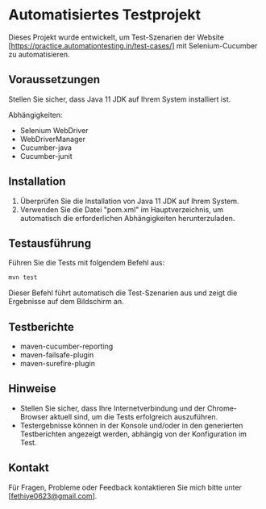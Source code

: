 # Automatisiertes Testprojekt

Dieses Projekt wurde entwickelt, um Test-Szenarien der Website [https://practice.automationtesting.in/test-cases/] mit Selenium-Cucumber zu automatisieren.

## Voraussetzungen

Stellen Sie sicher, dass Java 11 JDK auf Ihrem System installiert ist.

Abhängigkeiten:

- Selenium WebDriver
- WebDriverManager
- Cucumber-java
- Cucumber-junit


## Installation

1. Überprüfen Sie die Installation von Java 11 JDK auf Ihrem System.
2. Verwenden Sie die Datei "pom.xml" im Hauptverzeichnis, um automatisch die erforderlichen Abhängigkeiten herunterzuladen.

## Testausführung

Führen Sie die Tests mit folgendem Befehl aus:

```bash
mvn test
```

Dieser Befehl führt automatisch die Test-Szenarien aus und zeigt die Ergebnisse auf dem Bildschirm an.

## Testberichte

- maven-cucumber-reporting
-  maven-failsafe-plugin
-  maven-surefire-plugin

  



## Hinweise

- Stellen Sie sicher, dass Ihre Internetverbindung und der Chrome-Browser aktuell sind, um die Tests erfolgreich auszuführen.
- Testergebnisse können in der Konsole und/oder in den generierten Testberichten angezeigt werden, abhängig von der Konfiguration im Test.

## Kontakt

Für Fragen, Probleme oder Feedback kontaktieren Sie mich bitte unter [fethiye0623@gmail.com].


